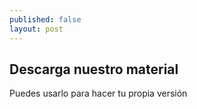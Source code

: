 ```yaml
---
published: false
layout: post
---
```



## Descarga nuestro material

Puedes usarlo para hacer tu propia versión
